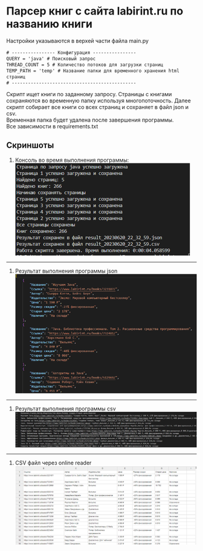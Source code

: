 # Парсер книг с сайта labirint.ru по названию книги
Настройки указываются в верхей части файла main.py
```
# ---------------- Конфигурация ----------------
QUERY = 'java' # Поисковый запрос
THREAD_COUNT = 5 # Количество потоков для загрузки страниц
TEMP_PATH = 'temp' # Название папки для временного хранения html страниц
# ----------------------------------------------
```
Скрипт ищет книги по заданному запросу. Страницы с книгами сохраняются во временную папку используя многопоточность. Далее скрипт собирает все книги со всех страниц и сохраняет в файл json и csv.  
Временная папка будет удалена после завершения программы.  
Все зависимости в requirements.txt  

## Скриншоты
1. Консоль во время выполнения программы:  
![Скриншот1](IMG/1.png)  
---
1. Результат выполнения программы json  
![Скриншот2](IMG/2.png)  
---
1. Результат выполнения программы csv  
![Скриншот3](IMG/3.png)  
---
1. CSV файл через online reader  
![Скриншот4](IMG/4.png)  